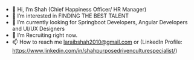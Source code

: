 - 👋 Hi, I’m Shah (Chief Happiness Officer/ HR Manager)
- 👀 I’m interested in FINDING THE BEST TALENT
- 🌱 I’m currently looking for Springboot Developers, Angular Developers and UI/UX Designers
- 💞️ I’m Recruiting right now. 
- 📫 How to reach me laraibshah2010@gmail.com or (LinkedIn Profile: https://www.linkedin.com/in/shahpurposedrivenculturespecialist/)

<!---
Shah-CHO/Shah-CHO is a ✨ special ✨ repository because its `README.md` (this file) appears on your GitHub profile.
You can click the Preview link to take a look at your changes.
--->
